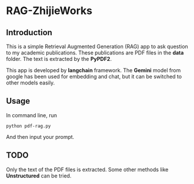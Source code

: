 # RAG-ZhijieWorks

## Introduction
This is a simple Retrieval Augmented Generation (RAG) app to ask question to my academic publications. 
These publications are PDF files in the **data** folder. 
The text is extracted by the **PyPDF2**. 

This app is developed by **langchain** framework.
The **Gemini** model from google has been used for embedding and chat, but it can be switched to other models easily. 

## Usage
In command line, run
```
python pdf-rag.py
```
And then input your prompt. 

## TODO
Only the text of the PDF files is extracted. 
Some other methods like **Unstructured** can be tried.
